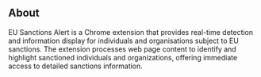 ## About
EU Sanctions Alert is a Chrome extension that provides real-time detection and information display for individuals and organisations subject to EU sanctions. The extension processes web page content to identify and highlight sanctioned individuals and organizations, offering immediate access to detailed sanctions information.
